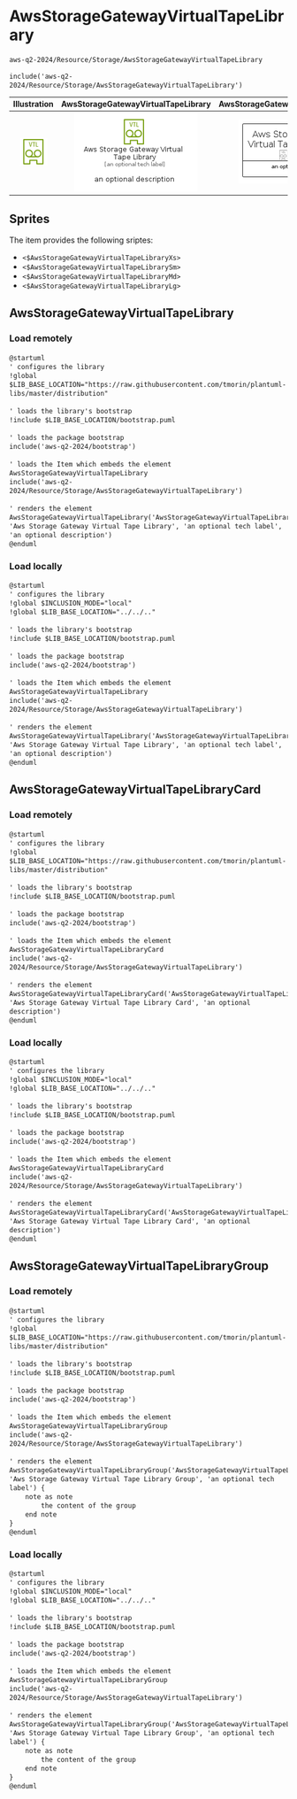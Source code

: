 # AwsStorageGatewayVirtualTapeLibrary


```text
aws-q2-2024/Resource/Storage/AwsStorageGatewayVirtualTapeLibrary
```

```text
include('aws-q2-2024/Resource/Storage/AwsStorageGatewayVirtualTapeLibrary')
```



| Illustration | AwsStorageGatewayVirtualTapeLibrary | AwsStorageGatewayVirtualTapeLibraryCard | AwsStorageGatewayVirtualTapeLibraryGroup |
| :---: | :---: | :---: | :---: |
| ![illustration for Illustration](../../../aws-q2-2024/Resource/Storage/AwsStorageGatewayVirtualTapeLibrary.png) | ![illustration for AwsStorageGatewayVirtualTapeLibrary](../../../aws-q2-2024/Resource/Storage/AwsStorageGatewayVirtualTapeLibrary.Local.png) | ![illustration for AwsStorageGatewayVirtualTapeLibraryCard](../../../aws-q2-2024/Resource/Storage/AwsStorageGatewayVirtualTapeLibraryCard.Local.png) | ![illustration for AwsStorageGatewayVirtualTapeLibraryGroup](../../../aws-q2-2024/Resource/Storage/AwsStorageGatewayVirtualTapeLibraryGroup.Local.png) |



## Sprites
The item provides the following sriptes:

- `<$AwsStorageGatewayVirtualTapeLibraryXs>`
- `<$AwsStorageGatewayVirtualTapeLibrarySm>`
- `<$AwsStorageGatewayVirtualTapeLibraryMd>`
- `<$AwsStorageGatewayVirtualTapeLibraryLg>`





## AwsStorageGatewayVirtualTapeLibrary

### Load remotely
```plantuml
@startuml
' configures the library
!global $LIB_BASE_LOCATION="https://raw.githubusercontent.com/tmorin/plantuml-libs/master/distribution"

' loads the library's bootstrap
!include $LIB_BASE_LOCATION/bootstrap.puml

' loads the package bootstrap
include('aws-q2-2024/bootstrap')

' loads the Item which embeds the element AwsStorageGatewayVirtualTapeLibrary
include('aws-q2-2024/Resource/Storage/AwsStorageGatewayVirtualTapeLibrary')

' renders the element
AwsStorageGatewayVirtualTapeLibrary('AwsStorageGatewayVirtualTapeLibrary', 'Aws Storage Gateway Virtual Tape Library', 'an optional tech label', 'an optional description')
@enduml
```

### Load locally
```plantuml
@startuml
' configures the library
!global $INCLUSION_MODE="local"
!global $LIB_BASE_LOCATION="../../.."

' loads the library's bootstrap
!include $LIB_BASE_LOCATION/bootstrap.puml

' loads the package bootstrap
include('aws-q2-2024/bootstrap')

' loads the Item which embeds the element AwsStorageGatewayVirtualTapeLibrary
include('aws-q2-2024/Resource/Storage/AwsStorageGatewayVirtualTapeLibrary')

' renders the element
AwsStorageGatewayVirtualTapeLibrary('AwsStorageGatewayVirtualTapeLibrary', 'Aws Storage Gateway Virtual Tape Library', 'an optional tech label', 'an optional description')
@enduml
```

## AwsStorageGatewayVirtualTapeLibraryCard

### Load remotely
```plantuml
@startuml
' configures the library
!global $LIB_BASE_LOCATION="https://raw.githubusercontent.com/tmorin/plantuml-libs/master/distribution"

' loads the library's bootstrap
!include $LIB_BASE_LOCATION/bootstrap.puml

' loads the package bootstrap
include('aws-q2-2024/bootstrap')

' loads the Item which embeds the element AwsStorageGatewayVirtualTapeLibraryCard
include('aws-q2-2024/Resource/Storage/AwsStorageGatewayVirtualTapeLibrary')

' renders the element
AwsStorageGatewayVirtualTapeLibraryCard('AwsStorageGatewayVirtualTapeLibraryCard', 'Aws Storage Gateway Virtual Tape Library Card', 'an optional description')
@enduml
```

### Load locally
```plantuml
@startuml
' configures the library
!global $INCLUSION_MODE="local"
!global $LIB_BASE_LOCATION="../../.."

' loads the library's bootstrap
!include $LIB_BASE_LOCATION/bootstrap.puml

' loads the package bootstrap
include('aws-q2-2024/bootstrap')

' loads the Item which embeds the element AwsStorageGatewayVirtualTapeLibraryCard
include('aws-q2-2024/Resource/Storage/AwsStorageGatewayVirtualTapeLibrary')

' renders the element
AwsStorageGatewayVirtualTapeLibraryCard('AwsStorageGatewayVirtualTapeLibraryCard', 'Aws Storage Gateway Virtual Tape Library Card', 'an optional description')
@enduml
```

## AwsStorageGatewayVirtualTapeLibraryGroup

### Load remotely
```plantuml
@startuml
' configures the library
!global $LIB_BASE_LOCATION="https://raw.githubusercontent.com/tmorin/plantuml-libs/master/distribution"

' loads the library's bootstrap
!include $LIB_BASE_LOCATION/bootstrap.puml

' loads the package bootstrap
include('aws-q2-2024/bootstrap')

' loads the Item which embeds the element AwsStorageGatewayVirtualTapeLibraryGroup
include('aws-q2-2024/Resource/Storage/AwsStorageGatewayVirtualTapeLibrary')

' renders the element
AwsStorageGatewayVirtualTapeLibraryGroup('AwsStorageGatewayVirtualTapeLibraryGroup', 'Aws Storage Gateway Virtual Tape Library Group', 'an optional tech label') {
    note as note
        the content of the group
    end note
}
@enduml
```

### Load locally
```plantuml
@startuml
' configures the library
!global $INCLUSION_MODE="local"
!global $LIB_BASE_LOCATION="../../.."

' loads the library's bootstrap
!include $LIB_BASE_LOCATION/bootstrap.puml

' loads the package bootstrap
include('aws-q2-2024/bootstrap')

' loads the Item which embeds the element AwsStorageGatewayVirtualTapeLibraryGroup
include('aws-q2-2024/Resource/Storage/AwsStorageGatewayVirtualTapeLibrary')

' renders the element
AwsStorageGatewayVirtualTapeLibraryGroup('AwsStorageGatewayVirtualTapeLibraryGroup', 'Aws Storage Gateway Virtual Tape Library Group', 'an optional tech label') {
    note as note
        the content of the group
    end note
}
@enduml
```


